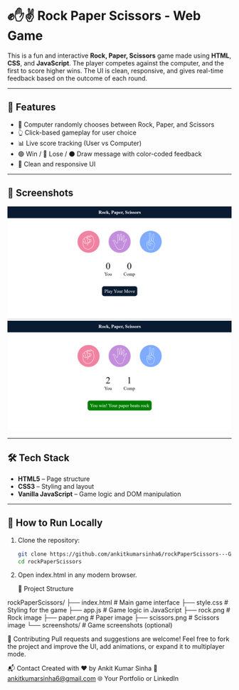 # ✊✋✌️ Rock Paper Scissors - Web Game

This is a fun and interactive **Rock, Paper, Scissors** game made using **HTML**, **CSS**, and **JavaScript**. The player competes against the computer, and the first to score higher wins. The UI is clean, responsive, and gives real-time feedback based on the outcome of each round.

---

## 🎯 Features

- 🧠 Computer randomly chooses between Rock, Paper, and Scissors
- 👆 Click-based gameplay for user choice
- 📊 Live score tracking (User vs Computer)
- 🟢 Win / 🔴 Lose / ⚫ Draw message with color-coded feedback
- 🎨 Clean and responsive UI

---

## 📸 Screenshots


![Game UI](screenshots/game-ui.png)
![Win Screen](screenshots/win-screen.png)

---

## 🛠️ Tech Stack

- **HTML5** – Page structure
- **CSS3** – Styling and layout
- **Vanilla JavaScript** – Game logic and DOM manipulation

---

## 🚀 How to Run Locally

1. Clone the repository:
   ```bash
   git clone https://github.com/ankitkumarsinha6/rockPaperScissors---Game.git
   cd rockPaperScissors
2. Open index.html in any modern browser.

   📁 Project Structure

rockPaperScissors/
├── index.html         # Main game interface
├── style.css          # Styling for the game
├── app.js             # Game logic in JavaScript
├── rock.png           # Rock image
├── paper.png          # Paper image
├── scissors.png       # Scissors image
└── screenshots/       # Game screenshots (optional)

🙌 Contributing
Pull requests and suggestions are welcome! Feel free to fork the project and improve the UI, add animations, or expand it to multiplayer mode.

📬 Contact
Created with ❤️ by Ankit Kumar Sinha
📧 ankitkumarsinha6@gmail.com
🌐 Your Portfolio or LinkedIn
